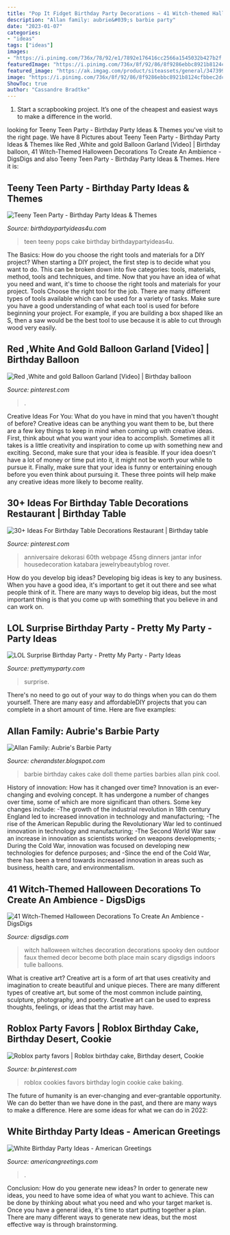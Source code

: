 ```yaml
---
title: "Pop It Fidget Birthday Party Decorations ~ 41 Witch-themed Halloween Decorations To Create An Ambience"
description: "Allan family: aubrie&#039;s barbie party"
date: "2023-01-07"
categories:
- "ideas"
tags: ["ideas"]
images:
- "https://i.pinimg.com/736x/78/92/e1/7892e176416cc2566a1545032b427b2f.jpg"
featuredImage: "https://i.pinimg.com/736x/8f/92/86/8f9286ebbc8921b8124cfbbec2dc1f65.jpg"
featured_image: "https://ak.imgag.com/product/siteassets/general/3473998/image.jpg"
image: "https://i.pinimg.com/736x/8f/92/86/8f9286ebbc8921b8124cfbbec2dc1f65.jpg"
ShowToc: true
author: "Cassandre Bradtke"
---
```



1. Start a scrapbooking project. It’s one of the cheapest and easiest ways to make a difference in the world.

	

		
looking for Teeny Teen Party - Birthday Party Ideas &amp; Themes you've visit to the right page. We have 8 Pictures about Teeny Teen Party - Birthday Party Ideas &amp; Themes like Red ,White and gold Balloon Garland [Video] | Birthday balloon, 41 Witch-Themed Halloween Decorations To Create An Ambience - DigsDigs and also Teeny Teen Party - Birthday Party Ideas &amp; Themes. Here it is:
		
    
## Teeny Teen Party - Birthday Party Ideas &amp; Themes

<img loading=lazy src="http://birthdaypartyideas4u.com/wp-content/uploads/2016/10/Teeny-Teen-Party-Cake-Pops.jpg" onerror="this.onerror=null;this.src='https://tse3.mm.bing.net/th?id=OIP.qazJQYg5gqYu3zeejqK40QHaLH&amp;pid=15.1';" alt="Teeny Teen Party - Birthday Party Ideas &amp; Themes">

_Source: birthdaypartyideas4u.com_

>teen teeny pops cake birthday birthdaypartyideas4u. 

	

The Basics: How do you choose the right tools and materials for a DIY project?
When starting a DIY project, the first step is to decide what you want to do. This can be broken down into five categories: tools, materials, method, tools and techniques, and time. Now that you have an idea of what you need and want, it's time to choose the right tools and materials for your project.
Tools
Choose the right tool for the job. There are many different types of tools available which can be used for a variety of tasks. Make sure you have a good understanding of what each tool is used for before beginning your project. For example, if you are building a box shaped like an S, then a saw would be the best tool to use because it is able to cut through wood very easily.

    
## Red ,White And Gold Balloon Garland [Video] | Birthday Balloon

<img loading=lazy src="https://i.pinimg.com/736x/78/92/e1/7892e176416cc2566a1545032b427b2f.jpg" onerror="this.onerror=null;this.src='https://tse4.mm.bing.net/th?id=OIP.NVZ3UmrJmXtoRjsNmai1IwHaNK&amp;pid=15.1';" alt="Red ,White and gold Balloon Garland [Video] | Birthday balloon">

_Source: pinterest.com_

>. 

	

Creative Ideas For You: What do you have in mind that you haven't thought of before?
Creative ideas can be anything you want them to be, but there are a few key things to keep in mind when coming up with creative ideas. First, think about what you want your idea to accomplish. Sometimes all it takes is a little creativity and inspiration to come up with something new and exciting. Second, make sure that your idea is feasible. If your idea doesn't have a lot of money or time put into it, it might not be worth your while to pursue it. Finally, make sure that your idea is funny or entertaining enough before you even think about pursuing it. These three points will help make any creative ideas more likely to become reality.

    
## 30+ Ideas For Birthday Table Decorations Restaurant | Birthday Table

<img loading=lazy src="https://i.pinimg.com/736x/8f/92/86/8f9286ebbc8921b8124cfbbec2dc1f65.jpg" onerror="this.onerror=null;this.src='https://tse2.mm.bing.net/th?id=OIP.Xqyif8o_ZO_kulkwlznk9AAAAA&amp;pid=15.1';" alt="30+ Ideas For Birthday Table Decorations Restaurant | Birthday table">

_Source: pinterest.com_

>anniversaire dekorasi 60th webpage 45sng dinners jantar infor housedecoration katabara jewelrybeautyblog rover. 

	

How do you develop big ideas?
Developing big ideas is key to any business. When you have a good idea, it's important to get it out there and see what people think of it. There are many ways to develop big ideas, but the most important thing is that you come up with something that you believe in and can work on.

    
## LOL Surprise Birthday Party - Pretty My Party - Party Ideas

<img loading=lazy src="https://zolpwsuwoq-flywheel.netdna-ssl.com/wp-content/uploads/2020/10/LOL-Doll-Party-Decorations.jpg" onerror="this.onerror=null;this.src='https://tse2.mm.bing.net/th?id=OIP.5L4Evehjqi26gn-2EItzYgHaJQ&amp;pid=15.1';" alt="LOL Surprise Birthday Party - Pretty My Party - Party Ideas">

_Source: prettymyparty.com_

>surprise. 

	

There's no need to go out of your way to do things when you can do them yourself. There are many easy and affordableDIY projects that you can complete in a short amount of time. Here are five examples: 

    
## Allan Family: Aubrie&#039;s Barbie Party

<img loading=lazy src="http://2.bp.blogspot.com/_C7pzmmIbbYE/TNt27p-IvxI/AAAAAAAAA7o/MbZtNHNLpuM/s1600/IMGA0003.JPG" onerror="this.onerror=null;this.src='https://tse3.mm.bing.net/th?id=OIP.m2mBMWWwrrcRhFhjbACgAQHaNK&amp;pid=15.1';" alt="Allan Family: Aubrie&#039;s Barbie Party">

_Source: cherandster.blogspot.com_

>barbie birthday cakes cake doll theme parties barbies allan pink cool. 

	

History of innovation: How has it changed over time?
Innovation is an ever-changing and evolving concept. It has undergone a number of changes over time, some of which are more significant than others. 
Some key changes include: 
-The growth of the industrial revolution in 18th century England led to increased innovation in technology and manufacturing; 
-The rise of the American Republic during the Revolutionary War led to continued innovation in technology and manufacturing; 
-The Second World War saw an increase in innovation as scientists worked on weapons developments; 
-During the Cold War, innovation was focused on developing new technologies for defence purposes; and 
-Since the end of the Cold War, there has been a trend towards increased innovation in areas such as business, health care, and environmentalism.

    
## 41 Witch-Themed Halloween Decorations To Create An Ambience - DigsDigs

<img loading=lazy src="https://www.digsdigs.com/photos/2016/09/24-a-spooky-faux-witch-can-become-the-main-decoration-at-your-party-and-you-can-place-it-both-outdoor-and-indoors.jpg" onerror="this.onerror=null;this.src='https://tse3.mm.bing.net/th?id=OIP.U-g-IgCVDiztIe1V5fRsPgHaLG&amp;pid=15.1';" alt="41 Witch-Themed Halloween Decorations To Create An Ambience - DigsDigs">

_Source: digsdigs.com_

>witch halloween witches decoration decorations spooky den outdoor faux themed decor become both place main scary digsdigs indoors tulle balloons. 

	

What is creative art?
Creative art is a form of art that uses creativity and imagination to create beautiful and unique pieces. There are many different types of creative art, but some of the most common include painting, sculpture, photography, and poetry. Creative art can be used to express thoughts, feelings, or ideas that the artist may have.

    
## Roblox Party Favors | Roblox Birthday Cake, Birthday Desert, Cookie

<img loading=lazy src="https://i.pinimg.com/736x/52/f8/ef/52f8efa6c769c69c0968d0d3366ad1a8.jpg" onerror="this.onerror=null;this.src='https://tse1.mm.bing.net/th?id=OIP.LQGgzn7pjycZ9cihimnyewHaJ3&amp;pid=15.1';" alt="Roblox party favors | Roblox birthday cake, Birthday desert, Cookie">

_Source: br.pinterest.com_

>roblox cookies favors birthday login cookie cake baking. 

	

The future of humanity is an ever-changing and ever-grantable opportunity. We can do better than we have done in the past, and there are many ways to make a difference. Here are some ideas for what we can do in 2022: 

    
## White Birthday Party Ideas - American Greetings

<img loading=lazy src="https://ak.imgag.com/product/siteassets/general/3473998/image.jpg" onerror="this.onerror=null;this.src='https://tse1.mm.bing.net/th?id=OIP.AdGilgJkUdJfNg1ef-wlHAHaLG&amp;pid=15.1';" alt="White Birthday Party Ideas - American Greetings">

_Source: americangreetings.com_

>. 

	

Conclusion: How do you generate new ideas?
In order to generate new ideas, you need to have some idea of what you want to achieve. This can be done by thinking about what you need and who your target market is. Once you have a general idea, it's time to start putting together a plan. There are many different ways to generate new ideas, but the most effective way is through brainstorming.


